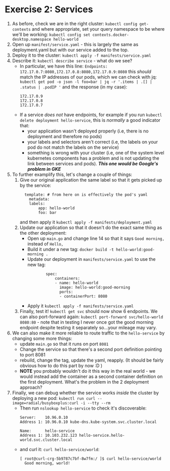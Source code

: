 # Exercise 2: Services
1. As before, check we are in the right cluster: `kubectl config get-contexts` and where appropriate, set your query namespace to be where we'll be working: `kubectl config set contexts.docker-desktop.namespace hello-world`
1. Open up `manifest/service.yaml` - this is largely the same as deployment.yaml but with our service added to the top. 
1. Deploy it to the cluster: `kubectl apply -f manifests/service.yaml`
1. Describe it: `kubectl describe service` - what do we see?
    - In particular, we have this line: 
        `Endpoints:         172.17.0.7:8080,172.17.0.8:8080,172.17.0.9:8080`
        this _should_ match the IP addresses of our pods, which we can check with jq:
        `kubectl get pod -o json -l foo=bar | jq -r '.items | .[] | .status | .podIP '`
        and the response (in my case):
        ```
        172.17.0.9
        172.17.0.8
        172.17.0.7
        ```
    - If a service _does not_ have endpoints, for example if you run `kubectl delete deployment hello-service`, this is _normally_ a good indicator that:
        - your application wasn't deployed properly (i.e, there is no deployment and therefore no pods)
        - your labels and selectors aren't correct (i.e, the labels on your pod do not match the labels on the service)
        - something is wrong with your cluster (i.e, one of the system level kubernetes components has a problem and is not updating the link between services and pods). **_This one would be Google's problem in GKE_**
1. To further examplify this, let's change a couple of things:
    1. Give our original application the same label so that it gets picked up by the service:
        ```
          template: # from here on is effectively the pod's yaml
            metadata:
            labels:
                app: hello-world
                foo: bar
        ```
        and then apply it `kubectl apply -f manifests/deployment.yaml`
    1. Update our application so that it doesn't do the exact same thing as the other deployment:
        - Open up `main.go` and change line 14 so that it says `Good morning,` instead of `Hello,`
        - Build it under a new tag: `docker build -t hello-world:good-morning .`
        - Update our deployment in `manifests/service.yaml` to use the new tag:
            ```
                    spec:
                        containers:
                        - name: hello-world
                          image: hello-world:good-morning
                          ports:
                          - containerPort: 8080 
            ```
        - Apply it `kubectl apply -f manifests/service.yaml`
    1. Finally, test it! `kubectl get svc` should now show 6 endpoints. We can also port-forward again: `kubectl port-forward svc/hello-world 8080:80` - note that in testing I never once got the good morning endpoint despite testing it separately so...your mileage may vary.
1. We can also make it more reliable to route traffic to the `hello-service` by changing some more things:
    - update `main.go` so that it runs on port `8081`
    - Change the service so that there's a second port definition pointing to port 8081
    - rebuild, change the tag, update the yaml, reapply. (It should be fairly obvious how to do this part by now :D )
    - **NOTE** you probably wouldn't do it this way in the real world - we would instead add the container as a second container definition on the first deployment. What's the problem in the 2 deployment approach?
1. Finally, we can debug whether the service works _inside_ the cluster by deploying a new pod: `kubectl run curl --image=radial/busyboxplus:curl -i --tty --rm`
    - Then run `nslookup hello-service` to check it's discoverable:
      ```
      Server:    10.96.0.10
      Address 1: 10.96.0.10 kube-dns.kube-system.svc.cluster.local

      Name:      hello-service
      Address 1: 10.103.232.123 hello-service.hello-world.svc.cluster.local
      ```
    - and curl it: `curl hello-service/world`:
      ```
      [ root@curl-crg-5b9787c7bf-8w7fm:/ ]$ curl hello-service/world
        Good morning, world!
      ```
